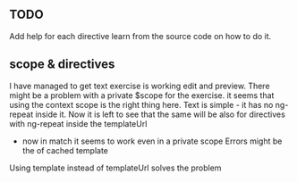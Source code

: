 TODO
----
Add help for each directive 
learn from the source code on how to do it.


scope & directives
------------------
I have managed to get text exercise is working edit and preview.
There might be a problem with a private $scope for the exercise. 
it seems that using the context scope is the right thing here.
Text is simple - it has no ng-repeat inside it.
 Now it is left to see that the same will be also for directives with ng-repeat inside the templateUrl

 
- now in match it seems to work even in a private scope
Errors might be the of cached template

Using template instead of templateUrl solves the problem

